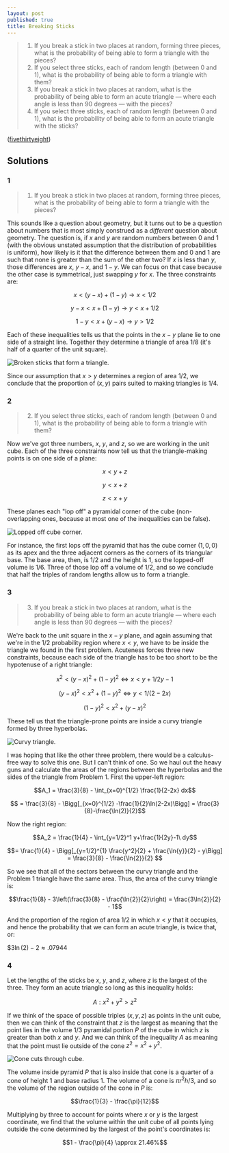 ```yaml
---
layout: post
published: true
title: Breaking Sticks
---
```


>1. If you break a stick in two places at random, forming three pieces, what is the probability of being able to form a triangle with the pieces?
>2. If you select three sticks, each of random length (between 0 and 1), what is the probability of being able to form a triangle with them?
>3. If you break a stick in two places at random, what is the probability of being able to form an acute triangle — where each angle is less than 90 degrees — with the pieces?
>4. If you select three sticks, each of random length (between 0 and 1), what is the probability of being able to form an acute triangle with the sticks?

<!--more-->

([fivethirtyeight](https://fivethirtyeight.com/features/will-you-be-a-ghostbuster-or-a-world-destroyer/))

## Solutions

### 1

>1. If you break a stick in two places at random, forming three pieces, what is the probability of being able to form a triangle with the pieces?

This sounds like a question about geometry, but it turns out to be a question about numbers that is most simply construed as a _different_ question about geometry. The question is, if $x$ and $y$ are random numbers between $0$ and $1$ (with the obvious unstated assumption that the distribution of probabilities is uniform), how likely is it that the difference between them and $0$ and $1$ are such that none is greater than the sum of the other two? If $x$ is less than $y$, those differences are $x$, $y-x$, and $1-y$. We can focus on that case because the other case is symmetrical, just swapping $y$ for $x$. The three constraints are:

$$ x < (y-x) + (1-y) \rightarrow x < 1/2$$

$$ y-x < x + (1-y) \rightarrow y < x+1/2$$

$$ 1-y < x+ (y-x) \rightarrow y > 1/2$$

Each of these inequalities tells us that the points in the $x-y$ plane lie to one side of a straight line. Together they determine a triangle of area $1/8$ (it's half of a quarter of the unit square). 

![Broken sticks that form a triangle.](/img/BrokenSticks1.png)

Since our assumption that $x>y$ determines a region of area $1/2$, we conclude that the proportion of $(x,y)$ pairs suited to making triangles is $1/4$.

### 2

>2. If you select three sticks, each of random length (between 0 and 1), what is the probability of being able to form a triangle with them?

Now we've got three numbers, $x$, $y$, and $z$, so we are working in the unit cube. Each of the three constraints now tell us that the triangle-making points is on one side of a plane:

$$ x < y+z$$

$$ y < x+z$$

$$ z < x+ y$$

These planes each "lop off" a pyramidal corner of the cube (non-overlapping ones, because at most one of the inequalities can be false). 

![Lopped off cube corner.](/img/BrokenSticks2.png)

For instance, the first lops off the pyramid that has the cube corner $(1,0,0)$ as its apex and the three adjacent corners as the corners of its triangular base. The base area, then, is $1/2$ and the height is $1$, so the lopped-off volume is $1/6$. Three of those lop off a volume of $1/2$, and so we conclude that half the triples of random lengths allow us to form a triangle.

### 3

>3. If you break a stick in two places at random, what is the probability of being able to form an acute triangle — where each angle is less than 90 degrees — with the pieces?

We're back to the unit square in the $x-y$ plane, and again assuming that we're in the $1/2$ probability region where $x<y$, we have to be inside the triangle we found in the first problem. Acuteness forces three new constraints, because each side of the triangle has to be too short to be the hypotenuse of a right triangle:

$$x^2 < (y-x)^2 + (1-y)^2 \Longleftrightarrow x < y + 1/2y -1$$

$$(y-x)^2 < x^2 + (1-y)^2 \Longleftrightarrow y < 1/(2-2x) $$

$$(1-y)^2 < x^2 + (y-x)^2$$

These tell us that the triangle-prone points are inside a curvy triangle formed by three hyperbolas.

![Curvy triangle.](/img/BrokenSticks3.png)

I was hoping that like the other three problem, there would be a calculus-free way to solve this one. But I can't think of one. So we haul out the heavy guns and calculate the areas of the regions between the hyperbolas and the sides of the triangle from Problem 1. First the upper-left region:

$$A_1 = \frac{3}{8} - \int_{x=0}^{1/2} \frac{1}{2-2x} dx$$

$$ = \frac{3}{8} - \Bigg[_{x=0}^{1/2} -\frac{1}{2}\ln(2-2x)\Bigg]
= \frac{3}{8}-\frac{\ln(2)}{2}$$

Now the right region:

$$A_2 = \frac{1}{4} - \int_{y=1/2}^1 y+\frac{1}{2y}-1\ dy$$

$$= \frac{1}{4} - \Bigg[_{y=1/2}^{1} \frac{y^2}{2} + \frac{\ln{y}}{2} - y\Bigg]
= \frac{3}{8} -  \frac{\ln{2}}{2}
$$

So we see that all of the sectors between the curvy triangle and the Problem 1 triangle have the same area. Thus, the area of the curvy triangle is:

$$\frac{1}{8} - 3\left(\frac{3}{8} -  \frac{\ln{2}}{2}\right) = \frac{3\ln{2}}{2} - 1$$

And the proportion of the region of area $1/2$ in which $x<y$ that it occupies, and hence the probability that we can form an acute triangle, is twice that, or:

$$3\ln(2)-2 \approx .07944$

### 4

Let the lengths of the sticks be $x$, $y$, and $z$, where $z$ is the largest of the three. They form an acute triangle so long as this inequality holds:

$$A: x^2 + y^2 > z^2$$

If we think of the space of possible triples $(x, y, z)$ as points in the unit cube, then we can think of the constraint that $z$ is the largest as meaning that the point lies in the volume $1/3$ pyramidal portion $P$ of the cube in which $z$ is greater than both $x$ and $y$. And we can think of the inequality $A$ as meaning that the point must lie outside of the cone $z^2=x^2+y^2$.

![Cone cuts through cube.](\img\BrokenSticks4.png)

The volume inside pyramid $P$ that is also inside that cone is a quarter of a cone of height $1$ and base radius $1$. The volume of a cone is $\pi r^2 h/3$, and so the volume of the region outside of the cone in $P$ is:

$$\frac{1}{3} - \frac{\pi}{12}$$

Multiplying by three to account for points where $x$ or $y$ is the largest coordinate, we find that the volume within the unit cube of all points lying outside the cone determined by the largest of the point's coordinates is:

$$1 - \frac{\pi}{4} \approx 21.46%$$

<br>
